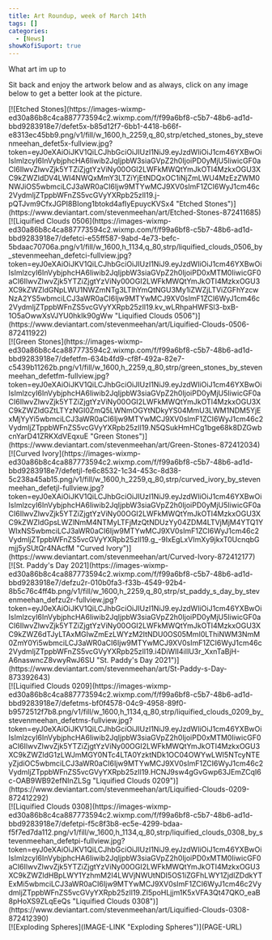 ```yaml
---
title: Art Roundup, week of March 14th
tags: []
categories:
  - [News]
showKofiSuport: true
---
```

What art im up to<!-- more -->

Sit back and enjoy the artwork below and as always, click on any image below to get a better look at the picture.

<div class="center">[![Etched Stones](https://images-wixmp-ed30a86b8c4ca887773594c2.wixmp.com/f/f99a6bf8-c5b7-48b6-ad1d-bbd9283918e7/defet5x-b85d12f7-6bb1-4418-b66f-e8313ec45bb9.png/v1/fill/w_1600,h_2259,q_80,strp/etched_stones_by_stevenmeehan_defet5x-fullview.jpg?token=eyJ0eXAiOiJKV1QiLCJhbGciOiJIUzI1NiJ9.eyJzdWIiOiJ1cm46YXBwOiIsImlzcyI6InVybjphcHA6Iiwib2JqIjpbW3siaGVpZ2h0IjoiPD0yMjU5IiwicGF0aCI6IlwvZlwvZjk5YTZiZjgtYzViNy00OGI2LWFkMWQtYmJkOTI4MzkxOGU3XC9kZWZldDV4LWI4NWQxMmY3LTZiYjEtNDQxOC1iNjZmLWU4MzEzZWM0NWJiOS5wbmciLCJ3aWR0aCI6Ijw9MTYwMCJ9XV0sImF1ZCI6WyJ1cm46c2VydmljZTppbWFnZS5vcGVyYXRpb25zIl19.j-pQTJvm9CfxJGPI8BIong1btokd4afIyEpuycKVSx4 "Etched Stones")](https://www.deviantart.com/stevenmeehan/art/Etched-Stones-872411685)</div>

<div class="center">[![Liquified Clouds 0506](https://images-wixmp-ed30a86b8c4ca887773594c2.wixmp.com/f/f99a6bf8-c5b7-48b6-ad1d-bbd9283918e7/defetci-e55ff587-9abd-4e73-befc-5bdaac70706a.png/v1/fill/w_1600,h_1134,q_80,strp/liquified_clouds_0506_by_stevenmeehan_defetci-fullview.jpg?token=eyJ0eXAiOiJKV1QiLCJhbGciOiJIUzI1NiJ9.eyJzdWIiOiJ1cm46YXBwOiIsImlzcyI6InVybjphcHA6Iiwib2JqIjpbW3siaGVpZ2h0IjoiPD0xMTM0IiwicGF0aCI6IlwvZlwvZjk5YTZiZjgtYzViNy00OGI2LWFkMWQtYmJkOTI4MzkxOGU3XC9kZWZldGNpLWU1NWZmNTg3LTlhYmQtNGU3My1iZWZjLTViZGFhYzcwNzA2YS5wbmciLCJ3aWR0aCI6Ijw9MTYwMCJ9XV0sImF1ZCI6WyJ1cm46c2VydmljZTppbWFnZS5vcGVyYXRpb25zIl19.kv_wLRhpaHWFSl3-bxB-1O5aOwwXsVJYU0hkIk90gWw "Liquified Clouds 0506")](https://www.deviantart.com/stevenmeehan/art/Liquified-Clouds-0506-872411922)</div>

<div class="center">[![Green Stones](https://images-wixmp-ed30a86b8c4ca887773594c2.wixmp.com/f/f99a6bf8-c5b7-48b6-ad1d-bbd9283918e7/defetfm-634b4fd9-cf8f-492a-82e7-c5439b11262b.png/v1/fill/w_1600,h_2259,q_80,strp/green_stones_by_stevenmeehan_defetfm-fullview.jpg?token=eyJ0eXAiOiJKV1QiLCJhbGciOiJIUzI1NiJ9.eyJzdWIiOiJ1cm46YXBwOiIsImlzcyI6InVybjphcHA6Iiwib2JqIjpbW3siaGVpZ2h0IjoiPD0yMjU5IiwicGF0aCI6IlwvZlwvZjk5YTZiZjgtYzViNy00OGI2LWFkMWQtYmJkOTI4MzkxOGU3XC9kZWZldGZtLTYzNGI0ZmQ5LWNmOGYtNDkyYS04MmU3LWM1NDM5YjExMjYyYi5wbmciLCJ3aWR0aCI6Ijw9MTYwMCJ9XV0sImF1ZCI6WyJ1cm46c2VydmljZTppbWFnZS5vcGVyYXRpb25zIl19.N5QSukHmHCg1bge68k8DZGwbcnYarD41ZRKXdVEqxuE "Green Stones")](https://www.deviantart.com/stevenmeehan/art/Green-Stones-872412034)</div>

<div class="center">[![Curved Ivory](https://images-wixmp-ed30a86b8c4ca887773594c2.wixmp.com/f/f99a6bf8-c5b7-48b6-ad1d-bbd9283918e7/defetjl-fe6c8532-1c34-453c-8d38-5c238a45ab15.png/v1/fill/w_1600,h_2259,q_80,strp/curved_ivory_by_stevenmeehan_defetjl-fullview.jpg?token=eyJ0eXAiOiJKV1QiLCJhbGciOiJIUzI1NiJ9.eyJzdWIiOiJ1cm46YXBwOiIsImlzcyI6InVybjphcHA6Iiwib2JqIjpbW3siaGVpZ2h0IjoiPD0yMjU5IiwicGF0aCI6IlwvZlwvZjk5YTZiZjgtYzViNy00OGI2LWFkMWQtYmJkOTI4MzkxOGU3XC9kZWZldGpsLWZlNmM4NTMyLTFjMzQtNDUzYy04ZDM4LTVjMjM4YTQ1YWIxNS5wbmciLCJ3aWR0aCI6Ijw9MTYwMCJ9XV0sImF1ZCI6WyJ1cm46c2VydmljZTppbWFnZS5vcGVyYXRpb25zIl19.g_-9IxEgLxVImXy9jkxT0UcnqbGmjj5ySUtQr4NAcfM "Curved Ivory")](https://www.deviantart.com/stevenmeehan/art/Curved-Ivory-872412177)</div>

<div class="center">[![St. Paddy's Day 2021](https://images-wixmp-ed30a86b8c4ca887773594c2.wixmp.com/f/f99a6bf8-c5b7-48b6-ad1d-bbd9283918e7/defzu2r-010b0fa3-f33b-4549-92b4-8b5c76c4ff4b.png/v1/fill/w_1600,h_2259,q_80,strp/st_paddy_s_day_by_stevenmeehan_defzu2r-fullview.jpg?token=eyJ0eXAiOiJKV1QiLCJhbGciOiJIUzI1NiJ9.eyJzdWIiOiJ1cm46YXBwOiIsImlzcyI6InVybjphcHA6Iiwib2JqIjpbW3siaGVpZ2h0IjoiPD0yMjU5IiwicGF0aCI6IlwvZlwvZjk5YTZiZjgtYzViNy00OGI2LWFkMWQtYmJkOTI4MzkxOGU3XC9kZWZ6dTJyLTAxMGIwZmEzLWYzM2ItNDU0OS05MmI0LThiNWM3NmM0ZmY0Yi5wbmciLCJ3aWR0aCI6Ijw9MTYwMCJ9XV0sImF1ZCI6WyJ1cm46c2VydmljZTppbWFnZS5vcGVyYXRpb25zIl19.i4DiWII4iIIU3r_XxnTaBjH-A6naswncZ8vwyRwJ6SU "St. Paddy's Day 2021")](https://www.deviantart.com/stevenmeehan/art/St-Paddy-s-Day-873392643)</div>

<div class="center">[![Liquified Clouds 0209](https://images-wixmp-ed30a86b8c4ca887773594c2.wixmp.com/f/f99a6bf8-c5b7-48b6-ad1d-bbd9283918e7/defetms-bf0f4578-04c9-4958-89f0-b9572512f7b8.png/v1/fill/w_1600,h_1134,q_80,strp/liquified_clouds_0209_by_stevenmeehan_defetms-fullview.jpg?token=eyJ0eXAiOiJKV1QiLCJhbGciOiJIUzI1NiJ9.eyJzdWIiOiJ1cm46YXBwOiIsImlzcyI6InVybjphcHA6Iiwib2JqIjpbW3siaGVpZ2h0IjoiPD0xMTM0IiwicGF0aCI6IlwvZlwvZjk5YTZiZjgtYzViNy00OGI2LWFkMWQtYmJkOTI4MzkxOGU3XC9kZWZldG1zLWJmMGY0NTc4LTA0YzktNDk1OC04OWYwLWI5NTcyNTEyZjdiOC5wbmciLCJ3aWR0aCI6Ijw9MTYwMCJ9XV0sImF1ZCI6WyJ1cm46c2VydmljZTppbWFnZS5vcGVyYXRpb25zIl19.HCNJ9sw4gGvGwp63JEmZCqI6c-OAB9WB92efNInZLSg "Liquified Clouds 0209")](https://www.deviantart.com/stevenmeehan/art/Liquified-Clouds-0209-872412292)</div>

<div class="center">[![Liquified Clouds 0308](https://images-wixmp-ed30a86b8c4ca887773594c2.wixmp.com/f/f99a6bf8-c5b7-48b6-ad1d-bbd9283918e7/defetpi-f5c8f3b8-ec5e-4299-bdaa-f5f7ed7da112.png/v1/fill/w_1600,h_1134,q_80,strp/liquified_clouds_0308_by_stevenmeehan_defetpi-fullview.jpg?token=eyJ0eXAiOiJKV1QiLCJhbGciOiJIUzI1NiJ9.eyJzdWIiOiJ1cm46YXBwOiIsImlzcyI6InVybjphcHA6Iiwib2JqIjpbW3siaGVpZ2h0IjoiPD0xMTM0IiwicGF0aCI6IlwvZlwvZjk5YTZiZjgtYzViNy00OGI2LWFkMWQtYmJkOTI4MzkxOGU3XC9kZWZldHBpLWY1YzhmM2I4LWVjNWUtNDI5OS1iZGFhLWY1ZjdlZDdkYTExMi5wbmciLCJ3aWR0aCI6Ijw9MTYwMCJ9XV0sImF1ZCI6WyJ1cm46c2VydmljZTppbWFnZS5vcGVyYXRpb25zIl19.ZI5poHLjjm1K5xVFA3Qt47QKO_eaB8pHoXS9ZLqEeQs "Liquified Clouds 0308")](https://www.deviantart.com/stevenmeehan/art/Liquified-Clouds-0308-872412390)</div>

<div class="center">[![Exploding Spheres](IMAGE-LINK "Exploding Spheres")](PAGE-URL)</div>